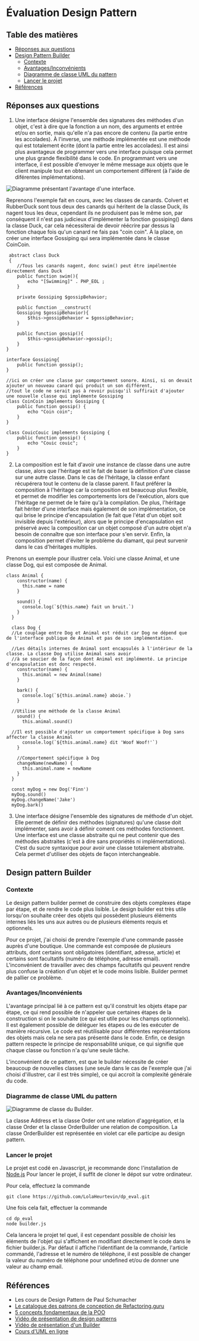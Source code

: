 # Évaluation Design Pattern

## Table des matières 

- [Réponses aux questions](##reponses-aux-questions)
- [Design Pattern Builder](##design-pattern-builder)
  - [Contexte](###contexte)
  - [Avantages/Inconvénients](###avantages/inconenients)
  - [Diagramme de classe UML du pattern](###diagramme-de-classe-uml-du-pattern)
  - [Lancer le projet](###lancer-le-projet)
- [Références](##references)


## Réponses aux questions

1. Une interface désigne l'ensemble des signatures des méthodes d'un objet, c'est à dire que la fonction a un nom, des arguments et entrée et/ou en sortie, mais qu'elle n'a pas encore de contenu (la partie entre les accolades). À l'inverse, une méthode implémentée est une méthode qui est totalement écrite (dont la partie entre les accolades). Il est ainsi plus avantageux de programmer vers une interface puisque cela permet une plus grande flexibilité dans le code. En programmant vers une interface, il est possible d'envoyer le même message aux objets que le client manipule tout en obtenant un comportement différent (à l'aide de diférentes implémentations).

![Diagramme présentant l'avantage d'une interface](/images/diagramme-implementation-interface.png "Diagramme présentant l'avantage d'une interface").

Reprenons l'exemple fait en cours, avec les classes de canards. Colvert et RubberDuck sont tous deux des canards qui héritent de la classe Duck, ils nagent tous les deux, cependant ils ne produisent pas le même son, par conséquent il n'est pas judicieux d'implémenter la fonction gossiping() dans la classe Duck, car cela nécessiterai de devoir réécrire par dessus la fonction chaque fois qu'un canard ne fais pas "coin coin". À la place, on créer une interface Gossiping qui sera implémentée dans le classe CoinCoin.

~~~
 abstract class Duck 
 {
    //Tous les canards nagent, donc swim() peut être impélmentée directement dans Duck
    public function swim(){
        echo "[Swimming]" . PHP_EOL ;
    }

    private Gossiping $gossipBehavior;

    public function __construct(
    Gossiping $gossipBehavior){
        $this->gossipBehavior = $gossipBehavior;
    }

    public function gossip(){
        $this->gossipBehavior->gossip();
    }
}

interface Gossiping{
    public function gossip();
}

//ici on créer une classe par comportement sonore. Ainsi, si on devait ajouter un nouveau canard qui produit un son différent,
//tout le code ne serait pas à revoir puisqu'il suffirait d'ajouter une nouvelle classe qui implémente Gossiping
class CoinCoin implements Gossiping {
    public function gossip() {
        echo "Coin coin";
    }
}

class CouicCouic implements Gossiping {
    public function gossip() {
        echo "Couic couic";
    }
}
~~~



2. La composition est le fait d'avoir une instance de classe dans une autre classe, alors que l'héritage est le fait de baser la définition d'une classe sur une autre classe. Dans le cas de l'héritage, la classe enfant récupérera tout le contenu de la classe parent. Il faut préférer la composition à l'héritage car la composition est beaucoup plus flexible, et permet de modifier les comportements lors de l'exécution, alors que l'héritage ne permet de le faire qu'à la compilation. De plus, l'héritage fait hériter d'une interface mais également de son implémentation, ce qui brise le principe d'encapsulation (le fait que l'état d'un objet soit invisible depuis l'extérieur), alors que le principe d'encapsulation est préservé avec la composition  car un objet composé d'un autre objet n'a besoin de connaître que son interface pour s'en servir.
Enfin, la composition permet d'éviter le problème du diamant, qui peut survenir dans le cas d'héritages multiples.

Prenons un exemple pour illustrer cela. Voici une classe Animal, et une classe Dog, qui est composée de Animal.

~~~
class Animal {
    constructor(name) {
      this.name = name
    }
  
    sound() {
      console.log(`${this.name} fait un bruit.`)
    }
  }
  
  class Dog {
  //Le couplage entre Dog et Animal est réduit car Dog ne dépend que de l'interface publique de Animal et pas de son implémentation.
  
  //Les détails internes de Animal sont encapsulés à l'intérieur de la classe. La classe Dog utilise Animal sans avoir
  //à se soucier de la façon dont Animal est implémenté. Le principe d'encapsulation est donc respecté.
    constructor(name) {
      this.animal = new Animal(name)
    }
  
    bark() {
      console.log(`${this.animal.name} aboie.`)
    }
  
  //Utilise une méthode de la classe Animal
    sound() {
      this.animal.sound()
      
  //Il est possible d'ajouter un comportement spécifique à Dog sans affecter la classe Animal
      console.log(`${this.animal.name} dit 'Woof Woof!'`)
    }
  
    //Comportement spécifique à Dog
    changeName(newName) {
      this.animal.name = newName
    }
  }
  
  const myDog = new Dog('Finn')
  myDog.sound()
  myDog.changeName('Jake')
  myDog.bark() 
~~~



3. Une interface désigne l'ensemble des signatures de méthode d'un objet. Elle permet de définir des méthodes (signatures) qu'une classe doit implémenter, sans avoir à définir coment ces méthodes fonctionnent. Une interface est une classe abstraite qui ne peut contenir que des méthodes abstraites (c'est à dire sans propriétés ni implémentations). C’est du sucre syntaxique pour avoir une classe totalement abstraite.
Cela permet d'utiliser des objets de façon interchangeable.


## Design pattern Builder

### Contexte

Le design pattern builder permet de construire des objets complexes étape par étape, et de rendre le code plus lisible.
Le design builder est très utile lorsqu'on souhaite créer des objets qui possèdent plusieurs éléments internes liés les uns aux autres ou de plusieurs éléments requis et optionnels.

Pour ce projet, j'ai choisi de prendre l'exemple d'une commande passée auprès d'une boutique. Une commande est composée de plusieurs attributs, dont certains sont obligatoires (identifiant, adresse, article) et certains sont facultatifs (numéro de téléphone, adresse email). L'inconvénient de travailler avec des champs facultatifs qui peuvent rendre plus confuse la création d'un objet et le code moins lisible. Builder permet de pallier ce problème.


### Avantages/Inconvénients

L'avantage principal lié à ce pattern est qu'il construit les objets étape par étape, ce qui rend possible de n'appeler que certaines étapes de la construction si on le souhaite (ce qui est utile pour les champs optionnels). Il est également possible de déléguer les étapes ou de les exécuter de manière récursive. 
Le code est réutilisable pour différentes représentations des objets mais cela ne sera pas présenté dans le code. 
Enfin, ce design pattern respecte le principe de responsabilité unique, ce qui signifie que chaque classe ou fonction n'a qu'une seule tâche.

L'inconvénient de ce pattern, est que le builder nécessite de créer beaucoup de nouvelles classes (une seule dans le cas de l'exemple que j'ai choisi d'illustrer, car il est très simple), ce qui accroit la complexité générale du code.


### Diagramme de classe UML du pattern

![Diagramme de classe du Builder](/images/order_diagramme_uml "Diagramme de classe du Builder").

La classe Address et la classe Order ont une relation d'aggrégation, et la classe Order et la classe OrderBuilder une relation de composition.
La classe OrderBuilder est représentée en violet car elle participe au design pattern.


### Lancer le projet

Le projet est codé en Javascript, je recommande donc l'installation de [Node.js](https://nodejs.org/en/download/current)
Pour lancer le projet, il suffit de cloner le dépot sur votre ordinateur.

Pour cela, effectuez la commande 

~~~
git clone https://github.com/LolaHeurtevin/dp_eval.git
~~~

Une fois cela fait, effectuer la commande

~~~
cd dp_eval
node builder.js
~~~

Cela lancera le projet tel quel, il est cependant possible de choisir les éléments de l'objet qui s'affichent en modifiant directement le code dans le fichier builder.js. Par défaut il affiche l'identifiant de la commande, l'article commandé, l'adresse et le numéro de téléphone, il est possible de changer la valeur du numéro de téléphone pour undefined et/ou de donner une valeur au champ email.


## Références

- Les cours de Design Pattern de Paul Schumacher
- [Le catalogue des patrons de conception de Refactoring.guru](https://refactoring.guru/fr/design-patterns/catalog)
- [5 concepts fondamentaux de la POO](https://itexpert.fr/blog/concepts-fondamentaux-poo/#composition)
- [Vidéo de présentation de design patterns](https://youtu.be/tv-_1er1mWI)
- [Vidéo de présentation d'un Builder](https://www.youtube.com/watch?v=M7Xi1yO_s8E)
- [Cours d'UML en ligne](https://laurent-audibert.developpez.com/Cours-UML/?page=diagramme-classes#L3-3-8)

